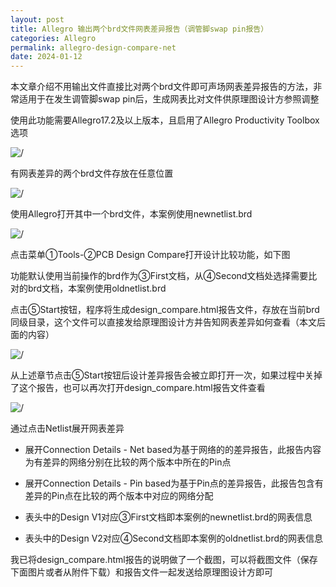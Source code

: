 ```yaml
---
layout: post
title: Allegro 输出两个brd文件网表差异报告（调管脚swap pin报告）
categories: Allegro
permalink: allegro-design-compare-net
date: 2024-01-12
---
```


本文章介绍不用输出文件直接比对两个brd文件即可声场网表差异报告的方法，非常适用于在发生调管脚swap pin后，生成网表比对文件供原理图设计方参照调整

使用此功能需要Allegro17.2及以上版本，且启用了Allegro Productivity Toolbox选项

![/](https://a1024.synology.me/images/blog/2024/compare2.png)

有网表差异的两个brd文件存放在任意位置

![/](https://a1024.synology.me/images/blog/2024/compare1.png)

使用Allegro打开其中一个brd文件，本案例使用newnetlist.brd

![/](https://a1024.synology.me/images/blog/2024/compare3.png)

点击菜单①Tools-②PCB Design Compare打开设计比较功能，如下图

功能默认使用当前操作的brd作为③First文档，从④Second文档处选择需要比对的brd文档，本案例使用oldnetlist.brd

点击⑤Start按钮，程序将生成design_compare.html报告文件，存放在当前brd同级目录，这个文件可以直接发给原理图设计方并告知网表差异如何查看（本文后面的内容）

![/](https://a1024.synology.me/images/blog/2024/compare4.png)

从上述章节点击⑤Start按钮后设计差异报告会被立即打开一次，如果过程中关掉了这个报告，也可以再次打开design_compare.html报告文件查看

![/](https://a1024.synology.me/images/blog/2024/compare5.png)

通过点击Netlist展开网表差异

* 展开Connection Details - Net based为基于网络的的差异报告，此报告内容为有差异的网络分别在比较的两个版本中所在的Pin点
* 展开Connection Details - Pin based为基于Pin点的差异报告，此报告包含有差异的Pin点在比较的两个版本中对应的网络分配

* 表头中的Design V1对应③First文档即本案例的newnetlist.brd的网表信息
* 表头中的Design V2对应④Second文档即本案例的oldnetlist.brd的网表信息

我已将design_compare.html报告的说明做了一个截图，可以将截图文件（保存下面图片或者从附件下载）和报告文件一起发送给原理图设计方即可